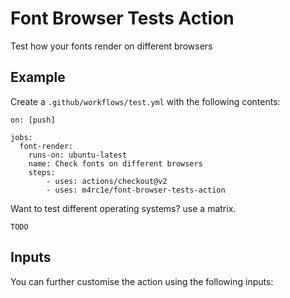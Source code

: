 # Font Browser Tests Action

Test how your fonts render on different browsers

## Example

Create a `.github/workflows/test.yml` with the following contents:

```
on: [push]

jobs:
  font-render:
    runs-on: ubuntu-latest
    name: Check fonts on different browsers
    steps:
        - uses: actions/checkout@v2
        - uses: m4rc1e/font-browser-tests-action
```


Want to test different operating systems? use a matrix.

```
TODO
```

## Inputs

You can further customise the action using the following inputs:
